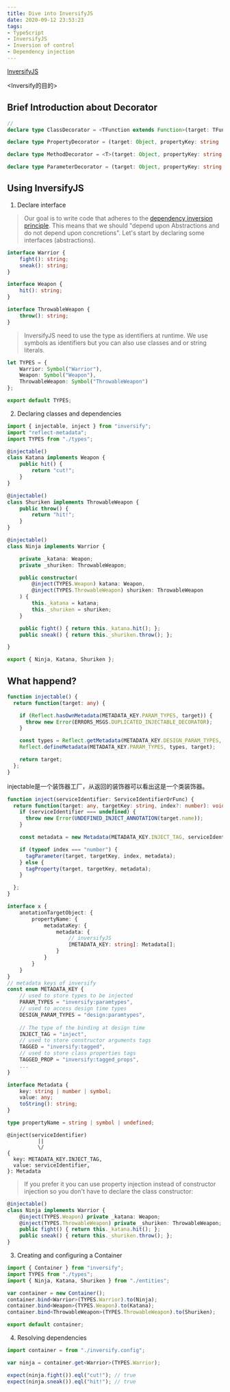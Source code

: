 ```yaml
---
title: Dive into InversifyJS
date: 2020-09-12 23:53:23
tags:
- TypeScript
- InversifyJS
- Inversion of control
- Dependency injection
---
```


[InversifyJS](http://inversify.io/)

<Inversify的目的>

## Brief Introduction about Decorator

```ts
// 
declare type ClassDecorator = <TFunction extends Function>(target: TFunction) => TFunction | void;

declare type PropertyDecorator = (target: Object, propertyKey: string | symbol) => void;

declare type MethodDecorator = <T>(target: Object, propertyKey: string | symbol, descriptor: TypedPropertyDescriptor<T>) => TypedPropertyDescriptor<T> | void;

declare type ParameterDecorator = (target: Object, propertyKey: string | symbol, parameterIndex: number) => void;
```

## Using InversifyJS

1. Declare interface

> Our goal is to write code that adheres to the [dependency inversion principle](https://en.wikipedia.org/wiki/Dependency_inversion_principle). This means that we should "depend upon Abstractions and do not depend upon concretions". Let's start by declaring some interfaces (abstractions).

```ts
interface Warrior {
    fight(): string;
    sneak(): string;
}

interface Weapon {
    hit(): string;
}

interface ThrowableWeapon {
    throw(): string;
}
```

> InversifyJS need to use the type as identifiers at runtime. We use symbols as identifiers but you can also use classes and or string literals.

```ts
let TYPES = {
    Warrior: Symbol("Warrior"),
    Weapon: Symbol("Weapon"),
    ThrowableWeapon: Symbol("ThrowableWeapon")
};

export default TYPES;
```

2. Declaring classes and dependencies

```typescript
import { injectable, inject } from "inversify";
import "reflect-metadata";
import TYPES from "./types";

@injectable()
class Katana implements Weapon {
    public hit() {
        return "cut!";
    }
}

@injectable()
class Shuriken implements ThrowableWeapon {
    public throw() {
        return "hit!";
    }
}

@injectable()
class Ninja implements Warrior {

    private _katana: Weapon;
    private _shuriken: ThrowableWeapon;

    public constructor(
        @inject(TYPES.Weapon) katana: Weapon,
        @inject(TYPES.ThrowableWeapon) shuriken: ThrowableWeapon
    ) {
        this._katana = katana;
        this._shuriken = shuriken;
    }

    public fight() { return this._katana.hit(); };
    public sneak() { return this._shuriken.throw(); };

}

export { Ninja, Katana, Shuriken };
```





## What happend?



```ts
function injectable() {
  return function(target: any) {

    if (Reflect.hasOwnMetadata(METADATA_KEY.PARAM_TYPES, target)) {
      throw new Error(ERRORS_MSGS.DUPLICATED_INJECTABLE_DECORATOR);
    }

    const types = Reflect.getMetadata(METADATA_KEY.DESIGN_PARAM_TYPES, target) || [];
    Reflect.defineMetadata(METADATA_KEY.PARAM_TYPES, types, target);

    return target;
  };
}
```

injectable是一个装饰器工厂，从返回的装饰器可以看出这是一个类装饰器。 



```ts
function inject(serviceIdentifier: ServiceIdentifierOrFunc) {
  return function(target: any, targetKey: string, index?: number): void {
    if (serviceIdentifier === undefined) {
      throw new Error(UNDEFINED_INJECT_ANNOTATION(target.name));
    }

    const metadata = new Metadata(METADATA_KEY.INJECT_TAG, serviceIdentifier);

    if (typeof index === "number") {
      tagParameter(target, targetKey, index, metadata);
    } else {
      tagProperty(target, targetKey, metadata);
    }

  };
}
```





```ts
interface x {
    anotationTargetObject: {
        propertyName: {
            metadataKey: {
                metadata: {
                    // inversifyJS
                    [METADATA_KEY: string]: Metadata[];
                }
            }
        }
    }
}
// metadata keys of inversify
const enum METADATA_KEY {
    // used to store types to be injected
    PARAM_TYPES = "inversify:paramtypes",
    // used to access design time types
    DESIGN_PARAM_TYPES = "design:paramtypes",
    
    // The type of the binding at design time
    INJECT_TAG = "inject",
    // used to store constructor arguments tags
    TAGGED = "inversify:tagged",
    // used to store class properties tags
    TAGGED_PROP = "inversify:tagged_props",
    ...
}

interface Metadata {
    key: string | number | symbol;
    value: any;
    toString(): string;
}

type propertyName = string | symbol | undefined;
```



```
@inject(serviceIdentifier) 
          ||
          \/
{
  key: METADATA_KEY.INJECT_TAG,
  value: serviceIdentifier,
}: Metadata
```



> If you prefer it you can use property injection instead of constructor injection so you don't have to declare the class constructor:

```ts
@injectable()
class Ninja implements Warrior {
    @inject(TYPES.Weapon) private _katana: Weapon;
    @inject(TYPES.ThrowableWeapon) private _shuriken: ThrowableWeapon;
    public fight() { return this._katana.hit(); };
    public sneak() { return this._shuriken.throw(); };
}
```

3. Creating and configuring a Container

```ts
import { Container } from "inversify";
import TYPES from "./types";
import { Ninja, Katana, Shuriken } from "./entities";

var container = new Container();
container.bind<Warrior>(TYPES.Warrior).to(Ninja);
container.bind<Weapon>(TYPES.Weapon).to(Katana);
container.bind<ThrowableWeapon>(TYPES.ThrowableWeapon).to(Shuriken);

export default container;
```

4. Resolving dependencies

```ts
import container = from "./inversify.config";

var ninja = container.get<Warrior>(TYPES.Warrior);

expect(ninja.fight()).eql("cut!"); // true
expect(ninja.sneak()).eql("hit!"); // true
```

